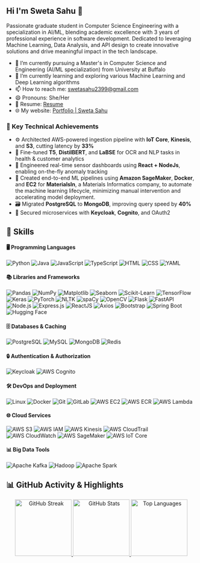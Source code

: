 ## Hi I'm Sweta Sahu 👋
<p>Passionate graduate student in Computer Science Engineering with a specialization in AI/ML, blending academic excellence with 3 years of professional experience in software development. Dedicated to leveraging Machine Learning, Data Analysis, and API design to create innovative solutions and drive meaningful impact in the tech landscape.</p>

- 🔭 I’m currently pursuing a Master's in Computer Science and Engineering (AI/ML specialization) from University at Buffalo
- 🌱 I’m currently learning and exploring various Machine Learning and Deep Learning algorithms
- 📫 How to reach me: swetasahu2399@gmail.com
- 😄 Pronouns: She/Her
- 📄 Resume: [Resume](https://drive.google.com/file/d/1w8LDmNsZyy-4uiVpJWDnvGucwidvmku_/view?usp=drive_link)
- 🌐 My website: [Portfolio | Sweta Sahu](https://sweta-sahu.github.io/Portfolio/)

### 🚀 Key Technical Achievements

- ⚙️ Architected AWS-powered ingestion pipeline with **IoT Core**, **Kinesis**, and **S3**, cutting latency by **33%**
- 🧠 Fine-tuned **T5**, **DistilBERT**, and **LaBSE** for OCR and NLP tasks in health & customer analytics
- 🧩 Engineered real-time sensor dashboards using **React + NodeJs**, enabling on-the-fly anomaly tracking
- 🧪 Created end-to-end ML pipelines using **Amazon SageMaker**, **Docker**, and **EC2** for **MaterialsIn**, a Materials Informatics company, to automate the machine learning lifecycle, minimizing manual intervention and accelerating model deployment.
- 🗃️ Migrated **PostgreSQL** to **MongoDB**, improving query speed by **40%**
- 🔐 Secured microservices with **Keycloak**, **Cognito**, and OAuth2

## 💼 Skills

#### 🖥️ Programming Languages
![Python](https://img.shields.io/badge/-Python-3776AB?logo=python&logoColor=white) ![Java](https://img.shields.io/badge/-Java-007396?logo=java&logoColor=white) ![JavaScript](https://img.shields.io/badge/-JavaScript-F7DF1E?logo=javascript&logoColor=black) ![TypeScript](https://img.shields.io/badge/-TypeScript-3178C6?logo=typescript&logoColor=white) ![HTML](https://img.shields.io/badge/-HTML5-E34F26?logo=html5&logoColor=white) ![CSS](https://img.shields.io/badge/-CSS3-1572B6?logo=css3&logoColor=white) ![YAML](https://img.shields.io/badge/-YAML-000000?logo=yaml&logoColor=white)

#### 📚 Libraries and Frameworks
![Pandas](https://img.shields.io/badge/-Pandas-150458?logo=pandas&logoColor=white) ![NumPy](https://img.shields.io/badge/-NumPy-013243?logo=numpy&logoColor=white) ![Matplotlib](https://img.shields.io/badge/-Matplotlib-11557C?logo=matplotlib&logoColor=white) ![Seaborn](https://img.shields.io/badge/-Seaborn-3776AB?logo=python&logoColor=white) ![Scikit-Learn](https://img.shields.io/badge/-ScikitLearn-F7931E?logo=scikitlearn&logoColor=white) ![TensorFlow](https://img.shields.io/badge/-TensorFlow-FF6F00?logo=tensorflow&logoColor=white) ![Keras](https://img.shields.io/badge/-Keras-D00000?logo=keras&logoColor=white) ![PyTorch](https://img.shields.io/badge/-PyTorch-EE4C2C?logo=pytorch&logoColor=white) ![NLTK](https://img.shields.io/badge/-NLTK-2059F3?logo=python&logoColor=white) ![spaCy](https://img.shields.io/badge/-spaCy-09A3D5?logo=python&logoColor=white) ![OpenCV](https://img.shields.io/badge/-OpenCV-5C3EE8?logo=opencv&logoColor=white) ![Flask](https://img.shields.io/badge/-Flask-000000?logo=flask&logoColor=white) ![FastAPI](https://img.shields.io/badge/-FastAPI-009688?logo=fastapi&logoColor=white) ![Node.js](https://img.shields.io/badge/-Node.js-339933?logo=node.js&logoColor=white) ![Express.js](https://img.shields.io/badge/-Express.js-000000?logo=express&logoColor=white) ![ReactJS](https://img.shields.io/badge/-ReactJS-61DAFB?logo=react&logoColor=white) ![Axios](https://img.shields.io/badge/-Axios-671DDF?logo=axios&logoColor=white) ![Bootstrap](https://img.shields.io/badge/-Bootstrap-7952B3?logo=bootstrap&logoColor=white) ![Spring Boot](https://img.shields.io/badge/-Spring%20Boot-6DB33F?logo=springboot&logoColor=white) ![Hugging Face](https://img.shields.io/badge/-HuggingFace-FFD21F?logo=huggingface&logoColor=black)

#### 🗄️ Databases & Caching
![PostgreSQL](https://img.shields.io/badge/-PostgreSQL-336791?logo=postgresql&logoColor=white) ![MySQL](https://img.shields.io/badge/-MySQL-4479A1?logo=mysql&logoColor=white) ![MongoDB](https://img.shields.io/badge/-MongoDB-47A248?logo=mongodb&logoColor=white) ![Redis](https://img.shields.io/badge/-Redis-DC382D?logo=redis&logoColor=white)

#### 🔒 Authentication & Authorization
![Keycloak](https://img.shields.io/badge/-Keycloak-0071C1?logo=keycloak&logoColor=white) ![AWS Cognito](https://img.shields.io/badge/-AWS%20Cognito-512888?logo=amazonaws&logoColor=white)

#### 🛠️ DevOps and Deployment
![Linux](https://img.shields.io/badge/-Linux-FCC624?logo=linux&logoColor=black) ![Docker](https://img.shields.io/badge/-Docker-2496ED?logo=docker&logoColor=white) ![Git](https://img.shields.io/badge/-Git-F05032?logo=git&logoColor=white) ![GitLab](https://img.shields.io/badge/-GitLab-FC6D26?logo=gitlab&logoColor=white) ![AWS EC2](https://img.shields.io/badge/AWS%20EC2-FF9900?logo=amazonaws&logoColor=white) ![AWS ECR](https://img.shields.io/badge/AWS%20ECR-FF9900?logo=amazonaws&logoColor=white) ![AWS Lambda](https://img.shields.io/badge/AWS%20Lambda-FF9900?logo=awslambda&logoColor=white)

#### 🌐 Cloud Services
![AWS S3](https://img.shields.io/badge/AWS%20S3-569A31?logo=amazonaws&logoColor=white) ![AWS IAM](https://img.shields.io/badge/AWS%20IAM-232F3E?logo=amazonaws&logoColor=white) ![AWS Kinesis](https://img.shields.io/badge/AWS%20Kinesis-FF9900?logo=amazonaws&logoColor=white) ![AWS CloudTrail](https://img.shields.io/badge/AWS%20CloudTrail-232F3E?logo=amazonaws&logoColor=white) ![AWS CloudWatch](https://img.shields.io/badge/AWS%20CloudWatch-FF4F8B?logo=amazonaws&logoColor=white) ![AWS SageMaker](https://img.shields.io/badge/AWS%20SageMaker-4B612C?logo=amazonaws&logoColor=white) ![AWS IoT Core](https://img.shields.io/badge/AWS%20IoT%20Core-232F3E?logo=amazonaws&logoColor=white)


#### 📊 Big Data Tools  
![Apache Kafka](https://img.shields.io/badge/-Kafka-231F20?logo=apachekafka&logoColor=white) ![Hadoop](https://img.shields.io/badge/-Hadoop-66CCFF?logo=apachehadoop&logoColor=black) ![Apache Spark](https://img.shields.io/badge/-Spark-E25A1C?logo=apachespark&logoColor=white)

## 📊 GitHub Activity & Highlights

<div align="center">

<a href="https://git.io/streak-stats">
  <img alt="GitHub Streak" src="https://streak-stats.demolab.com?user=sweta-sahu&theme=tokyonight&hide_border=true" height="150"/>
</a>

<a href="https://github.com/sweta-sahu">
  <img alt="GitHub Stats" src="https://github-readme-stats.vercel.app/api?username=sweta-sahu&show_icons=true&hide_border=true&theme=tokyonight" height="150"/>
</a>

<a href="https://github.com/sweta-sahu">
  <img alt="Top Languages" src="https://github-readme-stats.vercel.app/api/top-langs/?username=sweta-sahu&layout=compact&hide_border=true&theme=tokyonight" height="150"/>
</a>

</div>
